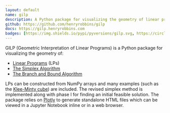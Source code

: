 ```yaml
---
layout: default
name: gilp
description: A Python package for visualizing the geometry of linear programs
github: https://github.com/henryrobbins/gilp
docs: https://gilp.henryrobbins.com
badges: [https://img.shields.io/pypi/pyversions/gilp.svg, https://circleci.com/gh/henryrobbins/gilp.svg?style=shield&circle-token=23cdbbfe0a606bd908e1a2a92bdff6f66d3e1c54, https://readthedocs.org/projects/gilp/badge/?version=latest, https://codecov.io/gh/henryrobbins/gilp/branch/master/graphs/badge.svg]
---
```

GILP (Geometric Interpretation of Linear Programs) is a Python package for
visualizing the geometry of:

- [Linear Programs](https://en.wikipedia.org/wiki/Linear_programming) (LPs)
- [The Simplex Algorithm](https://en.wikipedia.org/wiki/Simplex_algorithm)
- [The Branch and Bound Algorithm](https://en.wikipedia.org/wiki/Branch_and_bound)

LPs can be constructed from NumPy arrays and many examples
(such as the [Klee-Minty cube](https://en.wikipedia.org/wiki/Klee%E2%80%93Minty_cube))
are included. The revised simplex method is implemented along with phase I for finding
an initial feasible solution. The package relies on [Plotly](https://plotly.com/python/)
to generate standalone HTML files which can be viewed in a Jupyter Notebook
inline or in a web browser.